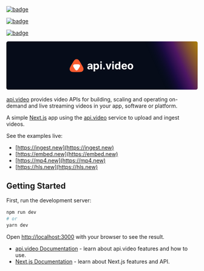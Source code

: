 [![badge](https://img.shields.io/twitter/follow/api_video?style=social)](https://twitter.com/intent/follow?screen_name=api_video)

[![badge](https://img.shields.io/github/stars/apivideo/ingest.new?style=social)](https://github.com/apivideo/ingest.new)

[![badge](https://img.shields.io/discourse/topics?server=https%3A%2F%2Fcommunity.api.video)](https://community.api.video)

![](https://github.com/apivideo/.github/blob/main/assets/apivideo_banner.png)

[api.video](https://api.video) provides video APIs for building, scaling and operating on-demand and live streaming videos in your app, software or platform. 

A simple [Next.js](https://nextjs.org) app using the [api.video](https://api.video) service to upload and ingest videos.

See the examples live:
- [https://ingest.new](https://ingest.new)
- [https://embed.new](https://embed.new)
- [https://mp4.new](https://mp4.new)
- [https://hls.new](https://hls.new)

## Getting Started

First, run the development server:

```bash
npm run dev
# or
yarn dev
```

Open [http://localhost:3000](http://localhost:3000) with your browser to see the result.

- [api.video Documentation](https://api.video/docs) - learn about api.video features and how to use.
- [Next.js Documentation](https://nextjs.org/docs) - learn about Next.js features and API.
